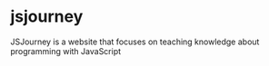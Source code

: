# jsjourney
JSJourney is a website that focuses on teaching knowledge about programming with JavaScript
